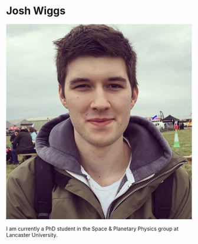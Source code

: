 # Josh Wiggs

<img src="josh_wiggs_photo.jpg" alt="Image of Josh Wiggs">

<p>
I am currently a PhD student in the Space & Planetary Physics group at Lancaster University.  
<p>
